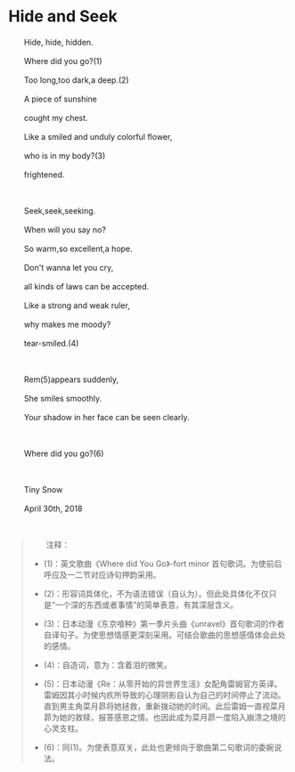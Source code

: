 # Hide and Seek

　　Hide, hide, hidden.

　　Where did you go?(1)

　　Too long,too dark,a deep.(2)

　　A piece of sunshine

　　cought my chest.

　　Like a smiled and unduly colorful flower,

　　who is in my body?(3)

　　frightened.

<br />

　　Seek,seek,seeking.

　　When will you say no?

　　So warm,so excellent,a hope.

　　Don't wanna let you cry,

　　all kinds of laws can be accepted.

　　Like a strong and weak ruler,

　　why makes me moody?

　　tear-smiled.(4)

<br />

　　Rem(5)appears suddenly,

　　She smiles smoothly.

　　Your shadow in her face can be seen clearly.

<br />

　　Where did you go?(6)

<br />

　　Tiny Snow

　　April 30th, 2018

<br />

> 　　注释：
>
> - (1)：英文歌曲《Where did You Go》\-fort minor 首句歌词。为使前后呼应及一二节对应诗句押韵采用。
>
> - (2)：形容词具体化，不为语法错误（自认为）。但此处具体化不仅只是“一个深的东西或者事情”的简单表意，有其深层含义。
>
> - (3)：日本动漫《东京喰种》第一季片头曲《unravel》首句歌词的作者自译句子。为使思想情感更深刻采用。可结合歌曲的思想感情体会此处的感情。
>
> - (4)：自造词，意为：含着泪的微笑。
>
> - (5)：日本动漫《Re：从零开始的异世界生活》女配角雷姆官方英译。雷姆因其小时候内疚所导致的心理阴影自认为自己的时间停止了流动。直到男主角菜月昴将她拯救，重新拨动她的时间。此后雷姆一直视菜月昴为她的救赎，报答感恩之情。也因此成为菜月昴一度陷入崩溃之境的心灵支柱。
>
> - (6)：同(1)。为使表意双关，此处也更倾向于歌曲第二句歌词的委婉说法。

